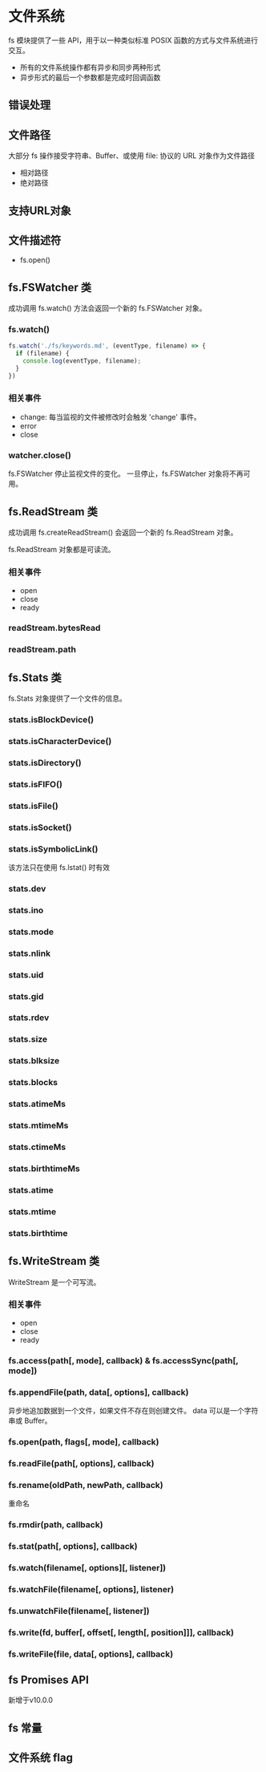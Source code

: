 # 文件系统

fs 模块提供了一些 API，用于以一种类似标准 POSIX 函数的方式与文件系统进行交互。

* 所有的文件系统操作都有异步和同步两种形式
* 异步形式的最后一个参数都是完成时回调函数

## 错误处理

## 文件路径

大部分 fs 操作接受字符串、Buffer、或使用 file: 协议的 URL 对象作为文件路径

* 相对路径
* 绝对路径

## 支持URL对象

## 文件描述符

* fs.open()

## fs.FSWatcher 类

成功调用 fs.watch() 方法会返回一个新的 fs.FSWatcher 对象。

### fs.watch()

```js
fs.watch('./fs/keywords.md', (eventType, filename) => {
  if (filename) {
    console.log(eventType, filename);
  }
})
```

### 相关事件

* change: 每当监视的文件被修改时会触发 'change' 事件。
* error
* close

### watcher.close()

fs.FSWatcher 停止监视文件的变化。 一旦停止，fs.FSWatcher 对象将不再可用。

## fs.ReadStream 类

成功调用 fs.createReadStream() 会返回一个新的 fs.ReadStream 对象。

fs.ReadStream 对象都是可读流。

### 相关事件

* open
* close
* ready

### readStream.bytesRead

### readStream.path

## fs.Stats 类

fs.Stats 对象提供了一个文件的信息。

### stats.isBlockDevice()
### stats.isCharacterDevice()
### stats.isDirectory()
### stats.isFIFO()
### stats.isFile()
### stats.isSocket()
### stats.isSymbolicLink()
该方法只在使用 fs.lstat() 时有效

### stats.dev
### stats.ino
### stats.mode
### stats.nlink
### stats.uid
### stats.gid
### stats.rdev
### stats.size
### stats.blksize
### stats.blocks
### stats.atimeMs
### stats.mtimeMs
### stats.ctimeMs
### stats.birthtimeMs
### stats.atime
### stats.mtime
### stats.birthtime

## fs.WriteStream 类

WriteStream 是一个可写流。

### 相关事件

* open
* close
* ready

### fs.access(path[, mode], callback) & fs.accessSync(path[, mode])
### fs.appendFile(path, data[, options], callback)

异步地追加数据到一个文件，如果文件不存在则创建文件。 data 可以是一个字符串或 Buffer。

### fs.open(path, flags[, mode], callback)

### fs.readFile(path[, options], callback)

### fs.rename(oldPath, newPath, callback)
重命名

### fs.rmdir(path, callback)
### fs.stat(path[, options], callback)
### fs.watch(filename[, options][, listener])
### fs.watchFile(filename[, options], listener)
### fs.unwatchFile(filename[, listener])
### fs.write(fd, buffer[, offset[, length[, position]]], callback)
### fs.writeFile(file, data[, options], callback)

## fs Promises API

新增于v10.0.0

## fs 常量

## 文件系统 flag
